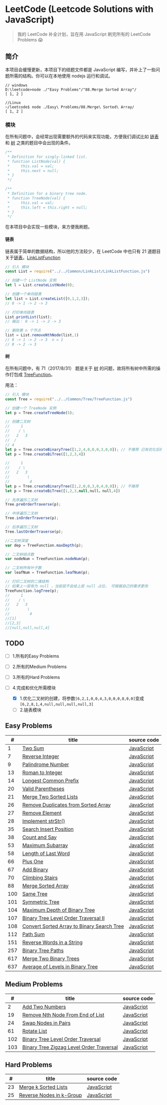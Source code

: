 # LeetCode (Leetcode Solutions with JavaScript)

> 我的 LeetCode 补全计划，旨在用 JavaScript 刷完所有的 LeetCode Problems :scream:

## 简介

本项目会缓慢更新，本项目下的结题文件都是 JavaScript 编写，并补上了一些问题所需的结构。你可以在本地使用 nodejs 运行和调试。
```shell
// windows
D:\leetcode>node ./"Easy Problems"/"88.Merge Sorted Array"/
[ 1, 2 ]

//Linux
~/leetcode$ node ./Easy\ Problems/88.Merge\ Sorted\ Array/
[ 1, 2 ]
```
### 模块
在所有问题中，会经常出现需要额外的代码来实现功能，方便我们调试比如 [链表](https://leetcode.com/tag/linked-list/) 和 [树](https://leetcode.com/tag/tree/) 之类的题目中会出现的条件。
```js
/**
 * Definition for singly-linked list.
 * function ListNode(val) {
 *     this.val = val;
 *     this.next = null;
 * }
 */
```

```js
/**
 * Definition for a binary tree node.
 * function TreeNode(val) {
 *     this.val = val;
 *     this.left = this.right = null;
 * }
 */
```
在本项目中会实现一些模块，来方便我刷题。

#### 链表
链表属于简单的数据结构，所以他的方法较少，在 LeetCode 中也只有 21 道题目关于[链表](https://leetcode.com/tag/linked-list/)。[LinkListFunction](https://github.com/maohhgg/leetcode/blob/master/Common/LinkList/LinkListFunction.js)
```js
// 引入 模块
const List = require("../../Common/LinkList/LinkListFunction.js")

// 创建一个 ListNode 实例
let l = List.createListNode(0);

// 创建一个单向链表
let list = List.createList([0,1,2,3]);
// 0 -> 1 -> 2 -> 3

// 打印单向链表
List.printList(list);
// 输出： 0 -> 1 -> 2 -> 3

// 删除第 n 个节点
list = List.removeNthNode(list,1)
// 0 -> 1 -> 2 -> 3  n = 1
// 0 -> 2 -> 3  
```

#### 树
在所有问题中，有 71（2017/8/31） 题是关于 [树](https://leetcode.com/tag/tree/) 的问题，故将所有树中所需的操作打包成 [TreeFunction](https://github.com/maohhgg/leetcode/blob/master/Common/Tree/TreeFunction.js)。

用法：
```js
// 引入 模块
const Tree = require("../../Common/Tree/TreeFunction.js")

// 创建一个 TreeNode 实例
let p = Tree.createTreeNode(5);

// 创建二叉树 
//     1
//    / \
//   2   3
//  /  
// 4  
let p = Tree.createBinaryTree([1,2,4,0,0,0,3,0,0]); // 不推荐 已有优化后的
let p = Tree.createBiTree([1,2,3,4])

//     1
//    / \
//   2   3
//        \
//         4
let p = Tree.createBinaryTree([1,2,0,0,3,0,4,0,0]); // 不推荐
let p = Tree.createBiTree([1,2,3,null,null，null,4])

// 先序遍历二叉树
Tree.preOrderTraverse(p);

// 中序遍历二叉树
Tree.inOrderTraverse(p);

// 后序遍历二叉树
Tree.lastOrderTraverse(p);

//二叉树深度
var dep = TreeFunction.maxDepth(p);

// 二叉树结点数
var nodeNum = TreeFunction.nodeNum(p);

// 二叉树所有叶子数
var leafNum = TreeFunction.leafNum(p);

// 打印二叉树的二维结构  
// 如果上一层有为 null ，当前层不会给上层 null 占位， 可根据自己的需求更改
TreeFunction.logTree(p);
//     1
//    / \
//   2   3
//        \
//         4
//[1]
//[2,3]
//[null,null,null,4]
```

## TODO

- [ ] 1.所有的Easy Problems

- [ ] 2.所有的Medium Problems

- [ ] 3.所有的Hard Problems

- [ ] 4.完成和优化所需模块
    - [x] 1.优化二叉树的创建，将参数`[6,2,1,0,0,4,3,0,0,0,8,0,0]`变成`[6,2,8,1,4,null,null,null,null,3]`
    - [ ] 2.链表模块

## Easy Problems

| #  | title | source code |
|----------|------------|-------------|
| 1 |[Two Sum](https://leetcode.com/problems/two-sum/description/)|[JavaScript](https://github.com/maohhgg/leetcode/blob/master/Easy%20Problems/1.Two%20Sum/index.js)|
| 7 |[Reverse Integer](https://leetcode.com/problems/reverse-integer/description/)|[JavaScript](https://github.com/maohhgg/leetcode/blob/master/Easy%20Problems/7.Reverse%20Integer/index.js)|
| 9 |[Palindrome Number](https://leetcode.com/problems/palindrome-number/description/)|[JavaScript](https://github.com/maohhgg/leetcode/blob/master/Easy%20Problems/9.Palindrome%20Number/index.js)|
| 13 |[Roman to Integer](https://leetcode.com/problems/roman-to-integer/description/)|[JavaScript](https://github.com/maohhgg/leetcode/blob/master/Easy%20Problems/13.Roman%20to%20Integer/index.js)|
| 14 |[Longest Common Prefix](https://leetcode.com/problems/longest-common-prefix/description/)|[JavaScript](https://github.com/maohhgg/leetcode/blob/master/Easy%20Problems/14.Longest%20Common%20Prefix/index.js)|
| 20 |[Valid Parentheses](https://leetcode.com/problems/valid-parentheses/description/)|[JavaScript](https://github.com/maohhgg/leetcode/blob/master/Easy%20Problems/20.Valid%20Parentheses/index.js)|
| 21 |[Merge Two Sorted Lists](https://leetcode.com/problems/merge-two-sorted-lists/description/)|[JavaScript](https://github.com/maohhgg/leetcode/blob/master/Easy%20Problems/21.Merge%20Two%20Sorted%20Lists/index.js)|
| 26 |[Remove Duplicates from Sorted Array](https://leetcode.com/problems/remove-duplicates-from-sorted-array/description/)|[JavaScript](https://github.com/maohhgg/leetcode/blob/master/Easy%20Problems/26.Remove%20Duplicates%20from%20Sorted%20Array/index.js)|
| 27 |[Remove Element](https://leetcode.com/problems/remove-element/description/)|[JavaScript](https://github.com/maohhgg/leetcode/blob/master/Easy%20Problems/27.Remove%20Element/index.js)|
| 28 |[Implement strStr()](https://leetcode.com/problems/implement-strstr/description/)|[JavaScript](https://github.com/maohhgg/leetcode/blob/master/Easy%20Problems/28.Implement%20strStr()/index.js)|
| 35 |[Search Insert Position](https://leetcode.com/problems/search-insert-position/description/)|[JavaScript](https://github.com/maohhgg/leetcode/blob/master/Easy%20Problems/35.Search%20Insert%20Position/index.js)|
| 38 |[Count and Say](https://leetcode.com/problems/count-and-say/description/)|[JavaScript](https://github.com/maohhgg/leetcode/blob/master/Easy%20Problems/38.Count%20and%20Say/index.js)|
| 53 |[Maximum Subarray](https://leetcode.com/problems/maximum-subarray/description/)|[JavaScript](https://github.com/maohhgg/leetcode/blob/master/Easy%20Problems/53.Maximum%20Subarray/index.js)|
| 58 |[Length of Last Word](https://leetcode.com/problems/length-of-last-word/description/)|[JavaScript](https://github.com/maohhgg/leetcode/blob/master/Easy%20Problems/58.Length%20of%20Last%20Word/index.js)|
| 66 |[Plus One](https://leetcode.com/problems/plus-one/description/)|[JavaScript](https://github.com/maohhgg/leetcode/blob/master/Easy%20Problems/66.Plus%20One/index.js)|
| 67 |[Add Binary](https://leetcode.com/problems/add-binary/description/)|[JavaScript](https://github.com/maohhgg/leetcode/blob/master/Easy%20Problems/67.Add%20Binary/index.js)|
| 70 |[Climbing Stairs](https://leetcode.com/problems/climbing-stairs/description/)|[JavaScript](https://github.com/maohhgg/leetcode/blob/master/Easy%20Problems/70.Climbing%20Stairs/index.js)|
| 88 |[Merge Sorted Array](https://leetcode.com/problems/merge-sorted-array/description/)|[JavaScript](https://github.com/maohhgg/leetcode/blob/master/Easy%20Problems/88.Merge%20Sorted%20Array/index.js)|
| 100 |[Same Tree](https://leetcode.com/problems/same-tree/description/)|[JavaScript](https://github.com/maohhgg/leetcode/blob/master/Easy%20Problems/100.Same%20Tree/index.js)|
| 101 |[Symmetric Tree](https://leetcode.com/problems/symmetric-tree/description/)|[JavaScript](https://github.com/maohhgg/leetcode/blob/master/Easy%20Problems/101.Symmetric%20Tree/index.js)|
| 104 |[Maximum Depth of Binary Tree](https://leetcode.com/problems/maximum-depth-of-binary-tree/description/)|[JavaScript](https://github.com/maohhgg/leetcode/blob/master/Easy%20Problems/104.Maximum%20Depth%20of%20Binary%20Tree/index.js)|
| 107 |[Binary Tree Level Order Traversal II](https://leetcode.com/problems/binary-tree-level-order-traversal-ii/description/)|[JavaScript](https://github.com/maohhgg/leetcode/blob/master/Easy%20Problems/107.Binary%20Tree%20Level%20Order%20Traversal%20II/index.js)|
| 108 |[Convert Sorted Array to Binary Search Tree](https://leetcode.com/problems/convert-sorted-array-to-binary-search-tree/description/)|[JavaScript](https://github.com/maohhgg/leetcode/blob/master/Easy%20Problems/108.Convert%20Sorted%20Array%20to%20Binary%20Search%20Tree/index.js)|
| 112 |[Path Sum](https://leetcode.com/problems/path-sum/description/)|[JavaScript](https://github.com/maohhgg/leetcode/blob/master/Easy%20Problems/112.Path%20Sum/index.js)|
| 151 |[Reverse Words in a String](https://leetcode.com/problems/reverse-words-in-a-string/description/)|[JavaScript](https://github.com/maohhgg/leetcode/blob/master/Easy%20Problems/151.Reverse%20Words%20in%20a%20String/index.js)|
| 257 |[Binary Tree Paths](https://leetcode.com/problems/binary-tree-paths/description/)|[JavaScript](https://github.com/maohhgg/leetcode/blob/master/Easy%20Problems/257.Binary%20Tree%20Paths/index.js)|
| 617 |[Merge Two Binary Trees](https://leetcode.com/problems/merge-two-binary-trees/description/)|[JavaScript](https://github.com/maohhgg/leetcode/blob/master/Easy%20Problems/617.Merge%20Two%20Binary%20Trees/index.js)|
| 637 |[Average of Levels in Binary Tree](https://leetcode.com/problems/average-of-levels-in-binary-tree/description/)|[JavaScript](https://github.com/maohhgg/leetcode/blob/master/Easy%20Problems/637.Average%20of%20Levels%20in%20Binary%20Tree/index.js)|

## Medium Problems

| #  | title | source code |
|----------|------------|-------------|
| 2 |[Add Two Numbers](https://leetcode.com/problems/add-two-numbers/description/)|[JavaScript](https://github.com/maohhgg/leetcode/blob/master/Medium%20Problems/2.Add%20Two%20Numbers/index.js)|
| 19 |[Remove Nth Node From End of List](https://leetcode.com/problems/remove-nth-node-from-end-of-list/description/)|[JavaScript](https://github.com/maohhgg/leetcode/blob/master/Medium%20Problems/19.Remove%20Nth%20Node%20From%20End%20of%20List/index.js)|
| 24 |[Swap Nodes in Pairs](https://leetcode.com/problems/swap-nodes-in-pairs/description/)|[JavaScript](https://github.com/maohhgg/leetcode/blob/master/Medium%20Problems/24.Swap%20Nodes%20in%20Pairs/index.js)|
| 61 |[Rotate List](https://leetcode.com/problems/rotate-list/description/)|[JavaScript](https://github.com/maohhgg/leetcode/blob/master/Medium%20Problems/61.Rotate%20List/index.js)|
| 102 |[Binary Tree Level Order Traversal](https://leetcode.com/problems/binary-tree-level-order-traversal/description/)|[JavaScript](https://github.com/maohhgg/leetcode/blob/master/Medium%20Problems/102.Binary%20Tree%20Level%20Order%20Traversal/index.js)|
| 103 |[Binary Tree Zigzag Level Order Traversal](https://leetcode.com/problems/binary-tree-zigzag-level-order-traversal/description/)|[JavaScript](https://github.com/maohhgg/leetcode/blob/master/Medium%20Problems/103.Binary%20Tree%20Zigzag%20Level%20Order%20Traversal/index.js)|


## Hard Problems
| #  | title | source code |
|----------|------------|-------------|
| 23 |[Merge k Sorted Lists](https://leetcode.com/problems/merge-k-sorted-lists/description/)|[JavaScript](https://github.com/maohhgg/leetcode/blob/master/Hard%20Problems/23.Merge%20k%20Sorted%20Lists/index.js)|
| 25 |[Reverse Nodes in k-Group](https://leetcode.com/problems/reverse-nodes-in-k-group/description/)|[JavaScript](https://github.com/maohhgg/leetcode/blob/master/Hard%20Problems/25.Reverse%20Nodes%20in%20k-Group/index.js)|